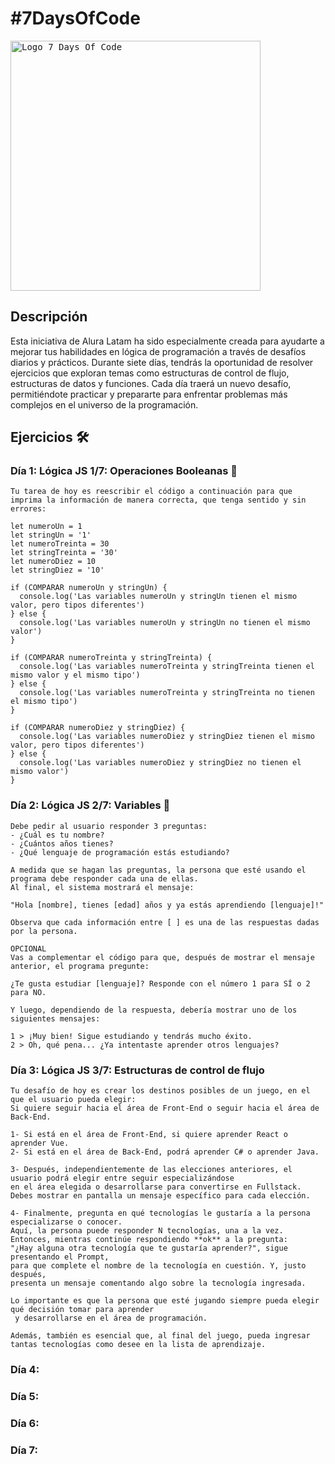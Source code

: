 # #7DaysOfCode

<kbd>
  <image
    src="./assets/logosevendays.png"
    alt="Logo 7 Days Of Code"
    caption="#7DaysOfCode"
    width="400">
</kbd>

## Descripción

Esta iniciativa de Alura Latam ha sido especialmente creada para ayudarte a mejorar tus habilidades en lógica de programación a través de desafíos diarios y prácticos.
Durante siete días, tendrás la oportunidad de resolver ejercicios que exploran temas como estructuras de control de flujo, estructuras de datos y funciones.
Cada día traerá un nuevo desafío, permitiéndote practicar y prepararte para enfrentar problemas más complejos en el universo de la programación.

## Ejercicios :hammer_and_wrench:

### Día 1: Lógica JS 1/7: Operaciones Booleanas :memo:

```
Tu tarea de hoy es reescribir el código a continuación para que imprima la información de manera correcta, que tenga sentido y sin errores:

let numeroUn = 1
let stringUn = '1'
let numeroTreinta = 30
let stringTreinta = '30'
let numeroDiez = 10
let stringDiez = '10'

if (COMPARAR numeroUn y stringUn) {
  console.log('Las variables numeroUn y stringUn tienen el mismo valor, pero tipos diferentes')
} else {
  console.log('Las variables numeroUn y stringUn no tienen el mismo valor')
}

if (COMPARAR numeroTreinta y stringTreinta) {
  console.log('Las variables numeroTreinta y stringTreinta tienen el mismo valor y el mismo tipo')
} else {
  console.log('Las variables numeroTreinta y stringTreinta no tienen el mismo tipo')
}

if (COMPARAR numeroDiez y stringDiez) {
  console.log('Las variables numeroDiez y stringDiez tienen el mismo valor, pero tipos diferentes')
} else {
  console.log('Las variables numeroDiez y stringDiez no tienen el mismo valor')
}
```

### Día 2: Lógica JS 2/7: Variables :memo:

```
Debe pedir al usuario responder 3 preguntas:
- ¿Cuál es tu nombre?
- ¿Cuántos años tienes?
- ¿Qué lenguaje de programación estás estudiando?

A medida que se hagan las preguntas, la persona que esté usando el programa debe responder cada una de ellas.
Al final, el sistema mostrará el mensaje:

"Hola [nombre], tienes [edad] años y ya estás aprendiendo [lenguaje]!"

Observa que cada información entre [ ] es una de las respuestas dadas por la persona.

OPCIONAL
Vas a complementar el código para que, después de mostrar el mensaje anterior, el programa pregunte:

¿Te gusta estudiar [lenguaje]? Responde con el número 1 para SÍ o 2 para NO.

Y luego, dependiendo de la respuesta, debería mostrar uno de los siguientes mensajes:

1 > ¡Muy bien! Sigue estudiando y tendrás mucho éxito.
2 > Oh, qué pena... ¿Ya intentaste aprender otros lenguajes?

```

### Día 3: Lógica JS 3/7: Estructuras de control de flujo

```
Tu desafío de hoy es crear los destinos posibles de un juego, en el que el usuario pueda elegir:
Si quiere seguir hacia el área de Front-End o seguir hacia el área de Back-End.

1- Si está en el área de Front-End, si quiere aprender React o aprender Vue.
2- Si está en el área de Back-End, podrá aprender C# o aprender Java.

3- Después, independientemente de las elecciones anteriores, el usuario podrá elegir entre seguir especializándose
en el área elegida o desarrollarse para convertirse en Fullstack.
Debes mostrar en pantalla un mensaje específico para cada elección.

4- Finalmente, pregunta en qué tecnologías le gustaría a la persona especializarse o conocer.
Aquí, la persona puede responder N tecnologías, una a la vez. Entonces, mientras continúe respondiendo **ok** a la pregunta:
"¿Hay alguna otra tecnología que te gustaría aprender?", sigue presentando el Prompt,
para que complete el nombre de la tecnología en cuestión. Y, justo después,
presenta un mensaje comentando algo sobre la tecnología ingresada.

Lo importante es que la persona que esté jugando siempre pueda elegir qué decisión tomar para aprender
 y desarrollarse en el área de programación.

Además, también es esencial que, al final del juego, pueda ingresar tantas tecnologías como desee en la lista de aprendizaje.
```

### Día 4:

### Día 5:

### Día 6:

### Día 7:

